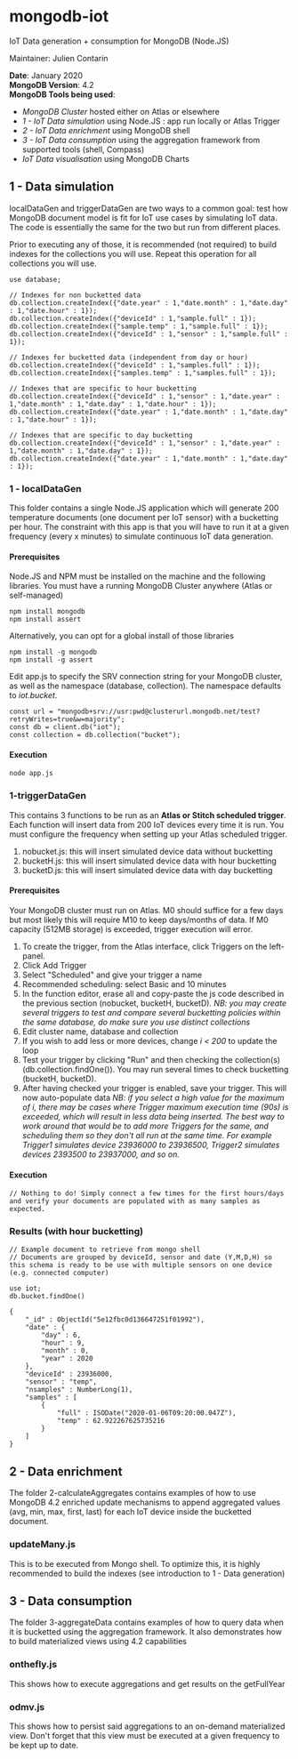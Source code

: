 # mongodb-iot
IoT Data generation + consumption for MongoDB (Node.JS)

Maintainer: Julien Contarin

**Date**: January 2020 <br/>
**MongoDB Version**: 4.2 <br/>
**MongoDB Tools being used**: <br/>
- *MongoDB Cluster* hosted either on Atlas or elsewhere
- *1 - IoT Data simulation* using Node.JS : app run locally or Atlas Trigger
- *2 - IoT Data enrichment* using MongoDB shell
- *3 - IoT Data consumption* using the aggregation framework from supported tools (shell, Compass)
- *IoT Data visualisation* using MongoDB Charts

## 1 - Data simulation

localDataGen and triggerDataGen are two ways to a common goal: test how MongoDB document model is fit for IoT use cases by simulating IoT data. The code is essentially the same for the two but run from different places.

Prior to executing any of those, it is recommended (not required) to build indexes for the collections you will use. Repeat this operation for all collections you will use.

```
use database;

// Indexes for non bucketted data
db.collection.createIndex({"date.year" : 1,"date.month" : 1,"date.day" : 1,"date.hour" : 1});
db.collection.createIndex({"deviceId" : 1,"sample.full" : 1});
db.collection.createIndex({"sample.temp" : 1,"sample.full" : 1});
db.collection.createIndex({"deviceId" : 1,"sensor" : 1,"sample.full" : 1});

// Indexes for bucketted data (independent from day or hour)
db.collection.createIndex({"deviceId" : 1,"samples.full" : 1});
db.collection.createIndex({"samples.temp" : 1,"samples.full" : 1});

// Indexes that are specific to hour bucketting
db.collection.createIndex({"deviceId" : 1,"sensor" : 1,"date.year" : 1,"date.month" : 1,"date.day" : 1,"date.hour" : 1});
db.collection.createIndex({"date.year" : 1,"date.month" : 1,"date.day" : 1,"date.hour" : 1});

// Indexes that are specific to day bucketting
db.collection.createIndex({"deviceId" : 1,"sensor" : 1,"date.year" : 1,"date.month" : 1,"date.day" : 1});
db.collection.createIndex({"date.year" : 1,"date.month" : 1,"date.day" : 1});
```

### 1 - localDataGen

This folder contains a single Node.JS application which will generate 200 temperature documents (one document per IoT sensor) with a bucketting per hour.
The constraint with this app is that you will have to run it at a given frequency (every x minutes) to simulate continuous IoT data generation.

#### Prerequisites

Node.JS and NPM must be installed on the machine and the following libraries.
You must have a running MongoDB Cluster anywhere (Atlas or self-managed)

```
npm install mongodb
npm install assert
```

Alternatively, you can opt for a global install of those libraries

```
npm install -g mongodb
npm install -g assert
```

Edit app.js to specify the SRV connection string for your MongoDB cluster, as well as the namespace (database, collection).
The namespace defaults to *iot.bucket*.

```
const url = "mongodb+srv://usr:pwd@clusterurl.mongodb.net/test?retryWrites=true&w=majority";
const db = client.db("iot");
const collection = db.collection("bucket");
```

#### Execution

```
node app.js
```

### 1-triggerDataGen

This contains 3 functions to be run as an **Atlas or Stitch scheduled trigger**. Each function will insert data from 200 IoT devices every time it is run. You must configure the frequency when setting up your Atlas scheduled trigger.
1. nobucket.js: this will insert simulated device data without bucketting
2. bucketH.js: this will insert simulated device data with hour bucketting
2. bucketD.js: this will insert simulated device data with day bucketting

#### Prerequisites

Your MongoDB cluster must run on Atlas. M0 should suffice for a few days but most likely this will require M10 to keep days/months of data. If M0 capacity (512MB storage) is exceeded, trigger execution will error.

1. To create the trigger, from the Atlas interface, click Triggers on the left-panel.
2. Click Add Trigger
3. Select "Scheduled" and give your trigger a name
4. Recommended scheduling: select Basic and 10 minutes
5. In the function editor, erase all and copy-paste the js code described in the previous section (nobucket, bucketH, bucketD).
*NB: you may create several triggers to test and compare several bucketting policies within the same database, do make sure you use distinct collections*
6. Edit cluster name, database and collection
7. If you wish to add less or more devices, change *i < 200* to update the loop
8. Test your trigger by clicking "Run" and then checking the collection(s) (db.collection.findOne()). You may run several times to check bucketting (bucketH, bucketD).
9. After having checked your trigger is enabled, save your trigger. This will now auto-populate data
*NB: if you select a high value for the maximum of i, there may be cases where Trigger maximum execution time (90s) is exceeded, which will result in less data being inserted. The best way to work around that would be to add more Triggers for the same, and scheduling them so they don't all run at the same time. For example Trigger1 simulates device 23936000 to 23936500, Trigger2 simulates devices 2393500 to 23937000, and so on.*

#### Execution

```
// Nothing to do! Simply connect a few times for the first hours/days and verify your documents are populated with as many samples as expected.
```

### Results (with hour bucketting)

```
// Example document to retrieve from mongo shell
// Documents are grouped by deviceId, sensor and date (Y,M,D,H) so this schema is ready to be use with multiple sensors on one device (e.g. connected computer)

use iot;
db.bucket.findOne()

{
	"_id" : ObjectId("5e12fbc0d136647251f01992"),
	"date" : {
		"day" : 6,
		"hour" : 9,
		"month" : 0,
		"year" : 2020
	},
	"deviceId" : 23936000,
	"sensor" : "temp",
	"nsamples" : NumberLong(1),
	"samples" : [
		{
			"full" : ISODate("2020-01-06T09:20:00.047Z"),
			"temp" : 62.922267625735216
		}
	]
}
```

## 2 - Data enrichment

The folder 2-calculateAggregates contains examples of how to use MongoDB 4.2 enriched update mechanisms to append aggregated values (avg, min, max, first, last) for each IoT device inside the bucketted document.

### updateMany.js

This is to be executed from Mongo shell. To optimize this, it is highly recommended to build the indexes (see introduction to 1 - Data generation)

## 3 - Data consumption

The folder 3-aggregateData contains examples of how to query data when it is bucketted using the aggregation framework. It also demonstrates how to build materialized views using 4.2 capabilities

### onthefly.js

This shows how to execute aggregations and get results on the getFullYear

### odmv.js

This shows how to persist said aggregations to an on-demand materialized view. Don't forget that this view must be executed at a given frequency to be kept up to date.
